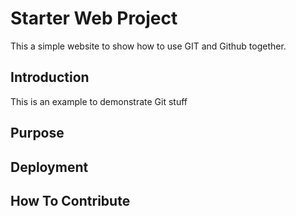 # Starter Web Project

This a simple website to show how to use GIT and Github together.

## Introduction

This is an example to demonstrate Git stuff

## Purpose

## Deployment

## How To Contribute